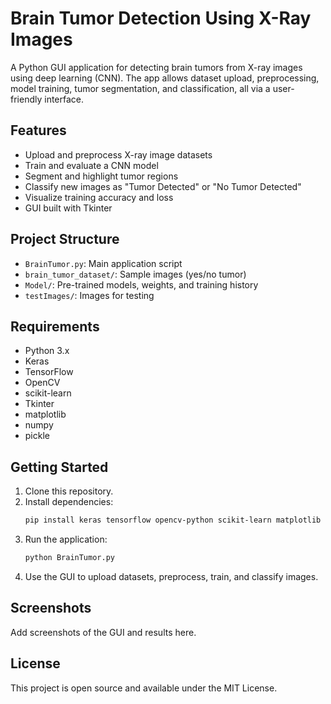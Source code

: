 # Brain Tumor Detection Using X-Ray Images

A Python GUI application for detecting brain tumors from X-ray images using deep learning (CNN). The app allows dataset upload, preprocessing, model training, tumor segmentation, and classification, all via a user-friendly interface.

## Features
- Upload and preprocess X-ray image datasets
- Train and evaluate a CNN model
- Segment and highlight tumor regions
- Classify new images as "Tumor Detected" or "No Tumor Detected"
- Visualize training accuracy and loss
- GUI built with Tkinter

## Project Structure
- `BrainTumor.py`: Main application script
- `brain_tumor_dataset/`: Sample images (yes/no tumor)
- `Model/`: Pre-trained models, weights, and training history
- `testImages/`: Images for testing

## Requirements
- Python 3.x
- Keras
- TensorFlow
- OpenCV
- scikit-learn
- Tkinter
- matplotlib
- numpy
- pickle

## Getting Started
1. Clone this repository.
2. Install dependencies:
   ```bash
   pip install keras tensorflow opencv-python scikit-learn matplotlib numpy
   ```
3. Run the application:
   ```bash
   python BrainTumor.py
   ```
4. Use the GUI to upload datasets, preprocess, train, and classify images.

## Screenshots
Add screenshots of the GUI and results here.

## License
This project is open source and available under the MIT License.
